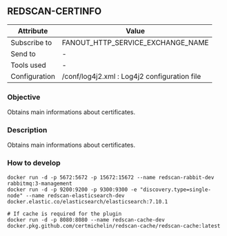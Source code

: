 ## REDSCAN-CERTINFO

| Attribute     | Value                                        |
| ------------- | -------------------------------------------- |
| Subscribe to  |        FANOUT_HTTP_SERVICE_EXCHANGE_NAME     |
| Send to       |                    -                         |
| Tools used    |                    -                         |
| Configuration | /conf/log4j2.xml : Log4j2 configuration file |

### Objective

Obtains main informations about certificates.

### Description

Obtains main informations about certificates.

### How to develop

```
docker run -d -p 5672:5672 -p 15672:15672 --name redscan-rabbit-dev rabbitmq:3-management
docker run -d -p 9200:9200 -p 9300:9300 -e "discovery.type=single-node" --name redscan-elasticsearch-dev docker.elastic.co/elasticsearch/elasticsearch:7.10.1

# If cache is required for the plugin
docker run -d -p 8080:8080 --name redscan-cache-dev docker.pkg.github.com/certmichelin/redscan-cache/redscan-cache:latest
```
